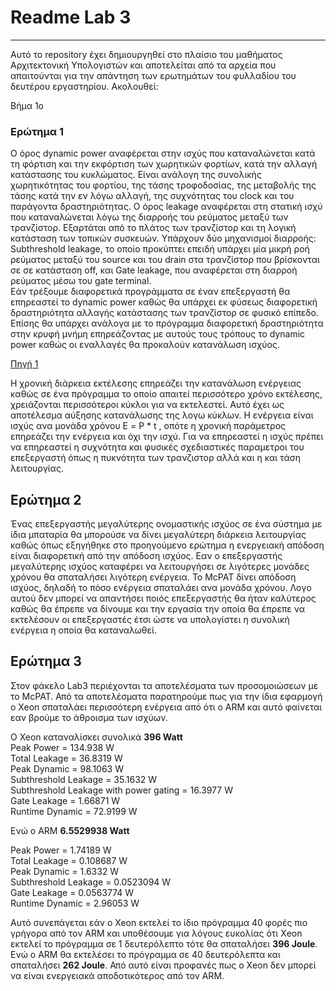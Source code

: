 # Readme Lab 3

***

Αυτό το repository έχει δημιουργηθεί στο πλαίσιο του μαθήματος Αρχιτεκτονική Υπολογιστών και αποτελείται από τα αρχεία που απαιτούνται για την απάντηση των ερωτημάτων του φυλλαδίου του δευτέρου εργαστηρίου. Ακολουθεί:

Βήμα 1ο 
### Ερώτημα 1
Ο όρος dynamic power αναφέρεται στην ισχύς που καταναλώνεται κατά τη φόρτιση και την εκφόρτιση των χωρητικών φορτίων, κατά την αλλαγή κατάστασης του κυκλώματος. Είναι ανάλογη της συνολικής χωρητικότητας του φορτίου, της τάσης τροφοδοσίας, της μεταβολής της τάσης κατά την εν λόγω αλλαγή, της συχνότητας του clock και του παράγοντα δραστηριότητας. 
Ο όρος leakage αναφέρεται στη στατική ισχύ που καταναλώνεται λόγω της διαρροής του ρεύματος μεταξύ των τρανζίστορ. Εξαρτάται από το πλάτος των τρανζίστορ και τη λογική κατάσταση των τοπικών συσκευών. Υπάρχουν δύο μηχανισμοί διαρροής: Subthreshold leakage, το οποίο προκύπτει επειδή υπάρχει μία μικρή ροή ρεύματος μεταξύ του source και του drain στα τρανζίστορ που βρίσκονται σε σε κατάσταση off, και Gate leakage, που αναφέρεται στη διαρροή ρεύματος μέσω του gate terminal.  
Εάν τρέξουμε διαφορετικά προγράμματα σε έναν επεξεργαστή θα επηρεαστεί το dynamic power καθώς θα υπάρχει εκ φύσεως διαφορετική δραστηριότητα αλλαγής κατάστασης των τρανζίστορ σε φυσικό επίπεδο. Επίσης θα υπάρχει ανάλογα με το πρόγραμμα διαφορετική δραστηριότητα στην κρυφή μνήμη επηρεάζοντας με αυτούς τους τρόπους το dynamic power καθώς οι εναλλαγές θα προκαλούν κατανάλωση ισχύος. 

[Πηγή 1](https://www.researchgate.net/publication/221005540_McPAT_An_integrated_power_area_and_timing_modeling_framework_for_multicore_and_manycore_architectures?fbclid=IwAR3UAablrOt6DW4CYdM40D7pQ0VOC2olxDcP789Tn9bobWsBW-_bDgVKGcg)


Η χρονική διάρκεια εκτέλεσης επηρεάζει την κατανάλωση ενέργειας καθώς σε ένα πρόγραμμα το οποίο απαιτεί περισσότερο χρόνο εκτέλεσης, χρειάζονται περισσότεροι κύκλοι για να εκτελεστεί. Αυτό έχει ως αποτέλεσμα αύξησης κατανάλωσης της λογω κύκλων. Η ενέργεια είναι ισχύς ανα μονάδα χρόνου Ε = P * t , οπότε η χρονική παράμετρος επηρεάζει την ενέργεια και όχι την ισχύ. Για να επηρεαστεί η ισχύς πρέπει να επηρεαστεί η συχνότητα και φυσικές σχεδιαστικές παραμετροι του επεξεργαστή όπως η πυκνότητα των τρανζιστορ αλλά και η και τάση λειτουργίας.

## Ερώτημα 2

Ένας επεξεργαστής μεγαλύτερης ονομαστικής ισχύος σε ένα σύστημα με ίδια μπαταρία  θα μπορούσε να δίνει μεγαλύτερη διάρκεια λειτουργίας καθώς όπως εξηγήθηκε στο προηγούμενο ερώτημα η ενεργειακή απόδοση είναι διαφορετική από την απόδοση ισχύος. Εαν ο επεξεργαστής μεγαλύτερης ισχύος καταφέρει να λειτουργήσει σε λιγότερες μονάδες χρόνου θα σπαταλήσει λιγότερη ενέργεια. To McPAT δίνει απόδοση ισχύος, δηλαδή το πόσο ενέργεια σπαταλάει ανα μονάδα χρόνου. Λογο αυτού δεν μπορεί να απαντήσει ποιός επεξεργαστής θα ήταν καλύτερος καθώς θα έπρεπε να δίνουμε και την εργασία την οποία θα έπρεπε να εκτελέσουν οι επεξεργαστές έτσι ώστε να υπολογίστει η συνολική ενέργεια η οποία θα καταναλωθεί.

## Ερώτημα 3

Στον φάκελο Lab3 περιέχονται τα αποτελέσματα των προσομοιώσεων με το McPAT. Από τα αποτελέσματα παρατηρούμε πως για την ίδια εφαρμογή ο Xeon σπαταλάει περισσότερη ενέργεια από ότι ο ARM και αυτό φαίνεται εαν βρούμε το άθροισμα των ισχύων.


Ο Xeon καταναλίσκει συνολικά **396 Watt**  
Peak Power = 134.938 W  
Total Leakage = 36.8319 W  
Peak Dynamic = 98.1063 W  
Subthreshold Leakage = 35.1632 W  
Subthreshold Leakage with power gating = 16.3977 W  
Gate Leakage = 1.66871 W  
Runtime Dynamic = 72.9199 W  
  
Ενώ ο ARM **6.5529938 Watt**  
  
Peak Power = 1.74189 W  
Total Leakage = 0.108687 W  
Peak Dynamic = 1.6332 W  
Subthreshold Leakage = 0.0523094 W  
Gate Leakage = 0.0563774 W  
Runtime Dynamic = 2.96053 W  

Αυτό συνεπάγεται εάν o Xeon εκτελεί το ίδιο πρόγραμμα  40 φορές πιο γρήγορα από τον ARΜ και υποθέσουμε για λόγους ευκολίας ότι Χeon εκτελεί το πρόγραμμα σε 1 δευτερόλεπτο τότε θα σπαταλήσει **396 Joule**. Ενώ ο ARM θα εκτελέσει το πρόγραμμα σε 40 δευτερόλεπτα και σπαταλήσει **262 Joule**. Από αυτό είναι προφανές πως ο Χeon δεν μπορεί να είναι ενεργειακά αποδοτικότερος από τον ARM.